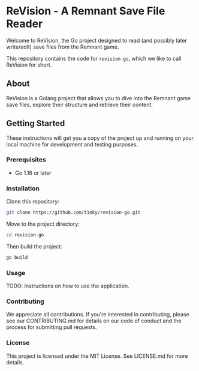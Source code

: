 # ReVision - A Remnant Save File Reader

Welcome to ReVision, the Go project designed to read (and possibly later write/edit) save files from the Remnant game.

This repository contains the code for `revision-go`, which we like to call ReVision for short.

## About

ReVision is a Golang project that allows you to dive into the Remnant game save files, explore their structure and retrieve their content.

## Getting Started

These instructions will get you a copy of the project up and running on your local machine for development and testing purposes.

### Prerequisites

- Go 1.16 or later

### Installation

Clone this repository:

```bash
git clone https://github.com/t1nky/revision-go.git
```

Move to the project directory:

```bash
cd revision-go
```

Then build the project:

```bash
go build
```

### Usage

TODO: Instructions on how to use the application.

### Contributing

We appreciate all contributions. If you're interested in contributing, please see our CONTRIBUTING.md for details on our code of conduct and the process for submitting pull requests.

### License

This project is licensed under the MIT License. See LICENSE.md for more details.
